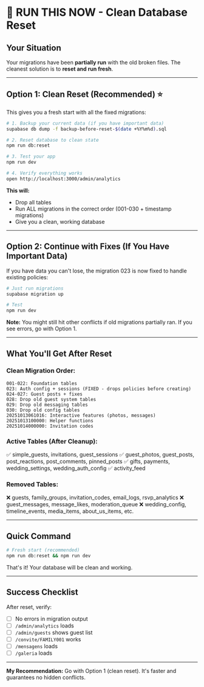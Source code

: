 # 🎯 RUN THIS NOW - Clean Database Reset

## Your Situation

Your migrations have been **partially run** with the old broken files. The cleanest solution is to **reset and run fresh**.

---

## Option 1: Clean Reset (Recommended) ⭐

This gives you a fresh start with all the fixed migrations:

```bash
# 1. Backup your current data (if you have important data)
supabase db dump -f backup-before-reset-$(date +%Y%m%d).sql

# 2. Reset database to clean state
npm run db:reset

# 3. Test your app
npm run dev

# 4. Verify everything works
open http://localhost:3000/admin/analytics
```

**This will:**
- Drop all tables
- Run ALL migrations in the correct order (001-030 + timestamp migrations)
- Give you a clean, working database

---

## Option 2: Continue with Fixes (If You Have Important Data)

If you have data you can't lose, the migration 023 is now fixed to handle existing policies:

```bash
# Just run migrations
supabase migration up

# Test
npm run dev
```

**Note:** You might still hit other conflicts if old migrations partially ran. If you see errors, go with Option 1.

---

## What You'll Get After Reset

### Clean Migration Order:
```
001-022: Foundation tables
023: Auth config + sessions (FIXED - drops policies before creating)
024-027: Guest posts + fixes
028: Drop old guest system tables
029: Drop old messaging tables
030: Drop old config tables
20251013061016: Interactive features (photos, messages)
20251013100000: Helper functions
20251014000000: Invitation codes
```

### Active Tables (After Cleanup):
✅ simple_guests, invitations, guest_sessions
✅ guest_photos, guest_posts, post_reactions, post_comments, pinned_posts
✅ gifts, payments, wedding_settings, wedding_auth_config
✅ activity_feed

### Removed Tables:
❌ guests, family_groups, invitation_codes, email_logs, rsvp_analytics
❌ guest_messages, message_likes, moderation_queue
❌ wedding_config, timeline_events, media_items, about_us_items, etc.

---

## Quick Command

```bash
# Fresh start (recommended)
npm run db:reset && npm run dev
```

That's it! Your database will be clean and working.

---

## Success Checklist

After reset, verify:
- [ ] No errors in migration output
- [ ] `/admin/analytics` loads
- [ ] `/admin/guests` shows guest list
- [ ] `/convite/FAMILY001` works
- [ ] `/mensagens` loads
- [ ] `/galeria` loads

---

**My Recommendation:** Go with Option 1 (clean reset). It's faster and guarantees no hidden conflicts.
